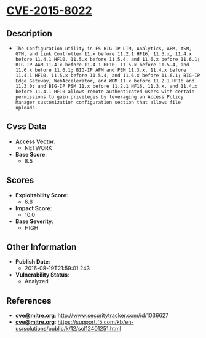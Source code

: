 
# [CVE-2015-8022](http://www.securitytracker.com/id/1036627)

## Description

- `The Configuration utility in F5 BIG-IP LTM, Analytics, APM, ASM, GTM, and Link Controller 11.x before 11.2.1 HF16, 11.3.x, 11.4.x before 11.4.1 HF10, 11.5.x before 11.5.4, and 11.6.x before 11.6.1; BIG-IP AAM 11.4.x before 11.4.1 HF10, 11.5.x before 11.5.4, and 11.6.x before 11.6.1; BIG-IP AFM and PEM 11.3.x, 11.4.x before 11.4.1 HF10, 11.5.x before 11.5.4, and 11.6.x before 11.6.1; BIG-IP Edge Gateway, WebAccelerator, and WOM 11.x before 11.2.1 HF16 and 11.3.0; and BIG-IP PSM 11.x before 11.2.1 HF16, 11.3.x, and 11.4.x before 11.4.1 HF10 allows remote authenticated users with certain permissions to gain privileges by leveraging an Access Policy Manager customization configuration section that allows file uploads.`

## Cvss Data

- **Access Vector**:
  - NETWORK
- **Base Score**:
  - 8.5

## Scores

- **Exploitability Score**:
  - 6.8
- **Impact Score**:
  - 10.0
- **Base Severity**:
  - HIGH

## Other Information

- **Publish Date**:
  - 2016-08-19T21:59:01.243
- **Vulnerability Status**:
  - Analyzed

## References

- **cve@mitre.org**: http://www.securitytracker.com/id/1036627
- **cve@mitre.org**: https://support.f5.com/kb/en-us/solutions/public/k/12/sol12401251.html
